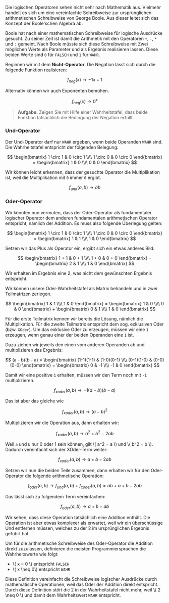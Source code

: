 Die logischen Operatoren sehen nicht sehr nach Mathematik aus. Vielmehr handelt es sich um eine vereinfachte Schreibweise zur ursprünglichen arithmetischen Schreibweise von George Boole. Aus dieser leitet sich das Konzept der Boole'schen Algebra ab. 

Boole hat nach einer mathematischen Schreibweise für logische Ausdrücke gesucht. Zu seiner Zeit ist damit die Arithmetik mit den Operatoren `+`, `-`, `*` und `:` gemeint. Nach Boole müsste sich diese Schreibweise mit Zwei möglichen Werte als Parameter und als Ergebnis realisieren lassen. Diese beiden Werte sind `0` für `FALSCH` und `1` für `WAHR`. 

Beginnen wir mit dem **Nicht-Operator**. Die Negation lässt sich durch die folgende Funktion realisieren: 

$$
f_{neg}(x) \to -1x + 1 
$$

Alternativ können wir auch Exponenten bemühen. 

$$
f_{neg}(x) \to 0^x
$$

> **Aufgabe:** Zeigen Sie mit Hilfe einer Wahrheitstafel, dass beide Funktion tatsächlich die Bedingung der Negation erfüllt. 

### Und-Operator

Der Und-Operator darf nur `WAHR` ergeben, wenn beide Operanden `WAHR` sind. Die Wahrheitstafel entspricht der folgenden Belegung: 

$$
\begin{bmatrix}
1 \circ 1 & 0 \circ 1 \\\\
1 \circ 0 & 0 \circ 0  
\end{bmatrix} = \begin{bmatrix}
1 & 0 \\\\
0 & 0  
\end{bmatrix} 
$$

Wir können leicht erkennen, dass der gesuchte Operator die Multiplikation ist, weil die Multiplikation mit `0` immer `0` ergibt.

$$
f_{und}(a, b) \to ab
$$


### Oder-Operator 

Wir könnten nun vermuten, dass der Oder-Operator als fundamentaler logischer Operator dem anderen fundamentalen arithmetischen Operator entspricht, nämlich der Addition. Es muss also folgende Überlegung gelten: 

$$
\begin{bmatrix}
1 \circ 1 & 0 \circ 1 \\\\
1 \circ 0 & 0 \circ 0  
\end{bmatrix} = \begin{bmatrix}
1 & 1 \\\\
1 & 0  
\end{bmatrix} 
$$ 

Setzen wir das Plus als Operator ein, ergibt sich ein etwas anderes Bild: 

$$
\begin{bmatrix}
1 + 1 & 0 + 1 \\\\
1 + 0 & 0 + 0  
\end{bmatrix} = \begin{bmatrix}
2 & 1 \\\\
1 & 0  
\end{bmatrix} 
$$ 

Wir erhalten im Ergebnis eine 2, was nicht dem gewünschten Ergebnis entspricht. 

Wir können unsere Oder-Wahrheitstafel als Matrix behandeln und in zwei Teilmatrizen zerlegen. 

$$
\begin{bmatrix}
1 & 1 \\\\
1 & 0
\end{bmatrix} = \begin{bmatrix}
1 & 0 \\\\
0 & 0  
\end{bmatrix}  + \begin{bmatrix}
0 & 1 \\\\
1 & 0  
\end{bmatrix} 
$$ 

Für die erste Teilmatrix kennen wir bereits die Lösung, nämlich die Multiplikation. Für die zweite Teilmatrix entspricht dem sog. exklusiven Oder (bzw. `XOder`). Um das exklusive Oder zu erzeugen, müssen wir eine `1` erzeugen, wenn genau einer der beiden Operanden eine `1` ist. 

Dazu ziehen wir jeweils den einen vom anderen Operanden ab und multiplizieren das Ergebnis: 

$$
(a - b)(b - a) =  \begin{bmatrix}
(1-1)(1-1) & (1-0)(0-1) \\\\
(0-1)(1-0) & (0-0)(0-0)  
\end{bmatrix}  = \begin{bmatrix}
0 & -1 \\\\
-1 & 0  
\end{bmatrix} 
$$

Damit wir eine positive `1` erhalten, müssen wir den Term noch mit `-1` multiplizieren. 

$$
f_{xoder}(a, b) \to -1(a-b)(b-a)
$$

Das ist aber das gleiche wie

$$
f_{xoder}(a, b) \to (a-b)^2
$$

Multiplizieren wir die Operation aus, dann erhalten wir: 

$$
f_{xoder}(a, b) \to a^2 + b^2 -2ab
$$

Weil `a` und `b` nur 0 oder 1 sein können, gilt \\( a^2 = a \\) und \\( b^2 = b \\). Dadurch vereinfacht sich der XOder-Term weiter:

$$
f_{xoder}(a, b) \to a + b - 2ab
$$

Setzen wir nun die beiden Teile zusammen, dann  erhalten wir für den Oder-Operator die folgende arithmetische Operation: 

$$
f_{oder}(a, b) \to f_{und}(a,b) + f_{xoder}(a,b) = ab + a + b - 2ab
$$

Das lässt sich zu folgendem Term vereinfachen:

$$
f_{oder}(a, b) \to a + b - ab
$$

Wir sehen, dass diese Operation tatsächlich eine Addition enthält. Die Operation ist aber etwas komplexer als erwartet, weil wir ein überschüssige Und entfernen müssen, welches zu der 2 im ursprünglichen Ergebnis geführt hat. 

<div class="alert alert-primary" markdown="1">
Um für die arithmetische Schreibweise des Oder-Operator  die Addition direkt zuzulassen, definieren die meisten Programmiersprachen die Wahrheitswerte wie folgt: 

- \\( x = 0 \\) entspricht `FALSCH`
- \\( x \neq 0\\) entspricht `WAHR`
</div>

Diese Definition vereinfacht die Schreibweise logischer Ausdrücke durch mathematische Operationen, weil das Oder der Addition direkt entspricht. Durch diese Definition stört die 2 in der Wahrheitstafel nicht mehr, weil \\( 2 \neq 0 \\) und damit dem Wahrheitswert `WAHR` entspricht.


